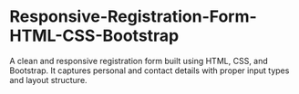 # Responsive-Registration-Form-HTML-CSS-Bootstrap
A clean and responsive registration form built using HTML, CSS, and Bootstrap. It captures personal and contact details with proper input types and layout structure.
